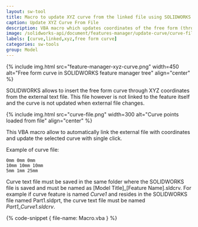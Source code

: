 ```yaml
---
layout: sw-tool
title: Macro to update XYZ curve from the linked file using SOLIDWORKS API
caption: Update XYZ Curve From File
description: VBA macro which updates coordinates of the free form (through XYZ points) curve from the linked external text file
image: /solidworks-api/document/features-manager/update-curve/curve-file.png
labels: [curve,linked,xyz,free form curve]
categories: sw-tools
group: Model
---
```

{% include img.html src="feature-manager-xyz-curve.png" width=450 alt="Free form curve in SOLIDWORKS feature manager tree" align="center" %}

SOLIDWORKS allows to insert the free form curve through XYZ coordinates from the external text file. This file however is not linked to the feature itself and the curve is not updated when external file changes.

{% include img.html src="curve-file.png" width=300 alt="Curve points loaded from file" align="center" %}

This VBA macro allow to automatically link the external file with coordinates and update the selected curve with single click.

Example of curve file:

~~~
0mm 0mm 0mm
10mm 10mm 10mm
5mm 1mm 25mm
~~~

Curve text file must be saved in the same folder where the SOLIDWORKS file is saved and must be named as [Model Title]_[Feature Name].sldcrv. For example if curve feature is named *Curve1* and resides in the SOLIDWORKS file named Part1.sldprt, the curve text file must be named *Part1_Curve1.sldcrv*.

{% code-snippet { file-name: Macro.vba } %}

